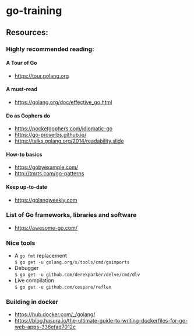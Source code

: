 # go-training

## Resources:

### Highly recommended reading:

#### A Tour of Go
* https://tour.golang.org

#### A must-read
* https://golang.org/doc/effective_go.html

#### Do as Gophers do
* https://pocketgophers.com/idiomatic-go
* https://go-proverbs.github.io/
* https://talks.golang.org/2014/readability.slide

#### How-to basics
* https://gobyexample.com/
* http://tmrts.com/go-patterns

#### Keep up-to-date
* https://golangweekly.com

### List of Go frameworks, libraries and software
* https://awesome-go.com/

### Nice tools
* A `go fmt` replacement \
`$ go get -u golang.org/x/tools/cmd/goimports`
* Debugger \
`$ go get -u github.com/derekparker/delve/cmd/dlv`
* Live compilation \
`$ go get -u github.com/cespare/reflex`

### Building in docker
* https://hub.docker.com/_/golang/
* https://blog.hasura.io/the-ultimate-guide-to-writing-dockerfiles-for-go-web-apps-336efad7012c
